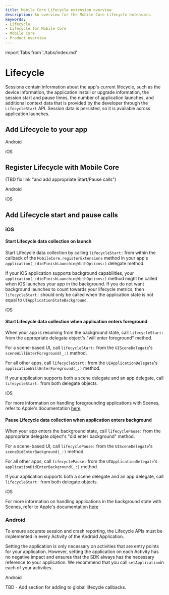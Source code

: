 ```yaml
---
title: Mobile Core Lifecycle extension overview
description: An overview for the Mobile Core Lifecycle extension.
keywords:
- Lifecycle
- Lifecycle for Mobile Core
- Mobile Core
- Product overview
---
```


import Tabs from './tabs/index.md'

# Lifecycle

Sessions contain information about the app's current lifecycle, such as the device information, the application install or upgrade information, the session start and pause times, the number of application launches, and additional context data that is provided by the developer through the `LifecycleStart` API. Session data is persisted, so it is available across application launches.

## Add Lifecycle to your app

<TabsBlock orientation="horizontal" slots="heading, content" repeat="2"/>

Android

<Tabs query="platform=android&task=add"/>

iOS

<Tabs query="platform=ios&task=add"/>

<!--- React Native

<Tabs query="platform=react-native&task=add"/>

Flutter

<Tabs query="platform=flutter&task=add"/> --->

## Register Lifecycle with Mobile Core

(TBD fix link "and add appropriate Start/Pause calls")

<TabsBlock orientation="horizontal" slots="heading, content" repeat="2"/>

Android

<Tabs query="platform=android&task=register"/>

iOS

<Tabs query="platform=ios&task=register"/>

## Add Lifecycle start and pause calls

### iOS

#### Start Lifecycle data collection on launch

Start Lifecycle data collection by calling `lifecycleStart:` from within the callback of the `MobileCore.registerExtensions` method in your app's `application(_:didFinishLaunchingWithOptions:)` delegate method.

If your iOS application supports background capabilities, your `application(_:didFinishLaunchingWithOptions:)` method might be called when iOS launches your app in the background. If you do not want background launches to count towards your lifecycle metrics, then `lifecycleStart:` should only be called when the application state is not equal to `UIApplicationStateBackground`.

<TabsBlock orientation="horizontal" slots="heading, content" repeat="1"/>

iOS

<Tabs query="platform=ios&task=start-lifecycle-didfinishlaunch"/>

#### Start Lifecycle data collection when application enters foreground

When your app is resuming from the background state, call `lifecycleStart:` from the appropriate delegate object's "will enter foreground" method.

For a scene-based UI, call `lifecycleStart:` from the `UISceneDelegate`'s `sceneWillEnterForeground(_:)` method.

For all other apps, call `lifecycleStart:` from the `UIApplicationDelegate`'s `applicationWillEnterForeground(_:)` method.

If your application supports both a scene delegate and an app delegate, call `lifecycleStart:` from both delegate objects.

<TabsBlock orientation="horizontal" slots="heading, content" repeat="1"/>

iOS

<Tabs query="platform=ios&task=willenterforeground"/>

<InlineAlert variant="info" slots="text"/>

For more information on handling foregrounding applications with Scenes, refer to Apple's documentation [here](https://developer.apple.com/documentation/uikit/app_and_environment/scenes/preparing_your_ui_to_run_in_the_foreground)

#### Pause Lifecycle data collection when application enters background

When your app enters the background state, call `lifecyclePause:` from the appropriate delegate object's "did enter background" method.

For a scene-based UI, call `lifecyclePause:` from the `UISceneDelegate`'s `sceneDidEnterBackground(_:)` method.

For all other apps, call `lifecyclePause:` from the `UIApplicationDelegate`'s `applicationDidEnterBackground(_:)` method.

If your application supports both a scene delegate and an app delegate, call `lifecycleStart:` from both delegate objects.

<TabsBlock orientation="horizontal" slots="heading, content" repeat="1"/>

iOS

<Tabs query="platform=ios&task=didenterbackground"/>

<InlineAlert variant="info" slots="text"/>

For more information on handling applications in the background state with Scenes, refer to Apple's documentation [here](https://developer.apple.com/documentation/uikit/app_and_environment/scenes/preparing_your_ui_to_run_in_the_background)

### Android

To ensure accurate session and crash reporting, the Lifecycle APIs must be implemented in every Activity of the Android Application. 

Setting the application is only necessary on activities that are entry points for your application. However, setting the application on each Activity has no negative impact and ensures that the SDK always has the necessary reference to your application. We recommend that you call `setApplication`in each of your activities.

<TabsBlock orientation="horizontal" slots="heading, content" repeat="1"/>

Android

<Tabs query="platform=android&task=activity-start-pause"/>

TBD - Add section for adding to global lifecycle callbacks.
